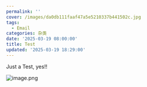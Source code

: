 ```yaml
---
permalink: ''
cover: /images/da0db111faaf47a5e5210337b441502c.jpg
tags:
  - Email
categories: 杂类
date: '2025-03-19 08:00:00'
title: Test
updated: '2025-03-19 18:29:00'
---
```


Just a Test, yes!!


![image.png](/images/4b0c5fb888a07ec615fa6ca8e7a4c0c3.png)

